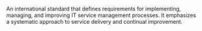 An international standard  that defines requirements for implementing, managing, and improving IT service management processes. It emphasizes a systematic approach to service delivery and continual improvement.
